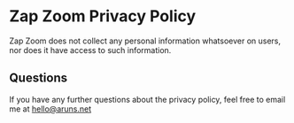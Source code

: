 # Zap Zoom Privacy Policy


Zap Zoom does not collect any personal information whatsoever on users, nor does it have access to such information. 

## Questions

If you have any further questions about the privacy policy, feel free to email me at hello@aruns.net



